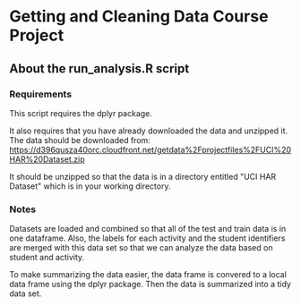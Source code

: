 Getting and Cleaning Data Course Project
========================================

## About the run_analysis.R script

### Requirements
This script requires the dplyr package.  

It also requires that you have already downloaded the data and unzipped it.
The data should be downloaded from:
https://d396qusza40orc.cloudfront.net/getdata%2Fprojectfiles%2FUCI%20HAR%20Dataset.zip 

It should be unzipped so that the data is in a directory entitled "UCI HAR Dataset" which is in your working directory.

### Notes

Datasets are loaded and combined so that all of the test and train data is in one dataframe.  Also, the labels for each activity and the student identifiers are merged with this data set so that we can analyze the data based on student and activity.

To make summarizing the data easier, the data frame is convered to a local data frame using the dplyr package. Then the data is summarized into a tidy data set. 
